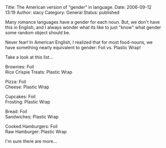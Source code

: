 Title: The American version of "gender" in language.
Date: 2006-09-12 13:19
Author: slacy
Category: General
Status: published

Many romance languages have a gender for each noun. But, we don't have
this in English, and I always wonder what its like to just "know" what
gender some random object should be.

Never fear! In American English, I realized that for most food-nouns, we
have something nearly equivalent to gender: Foil vs. Plastic Wrap!

Take a look at this list...

Brownies: Foil  
Rice Crispie Treats: Plastic Wrap

Pizza: Foil  
Cheese: Plastic Wrap

Cupcakes: Foil  
Frosting: Plastic Wrap

Bread: Foil  
Sandwiches: Plastic Wrap

Cooked Hamburgers: Foil  
Raw Hamburger: Plastic Wrap

I'm sure there are more...
